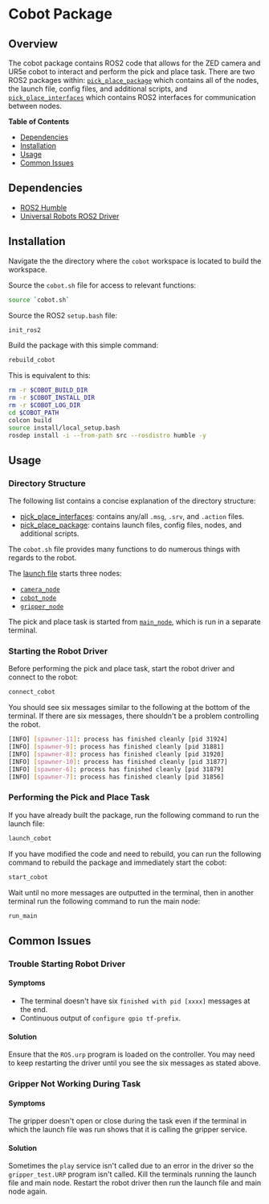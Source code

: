
<!-- TOC ignore:true -->
# Cobot Package
<!-- TOC ignore:true -->
## Overview
The cobot package contains ROS2 code that allows for the ZED camera and UR5e cobot to interact and perform the pick and place task.
There are two ROS2 packages within:
[`pick_place_package`](src/pick_place_package/README.md) which contains all of the nodes, the launch file, config files, and additional scripts, and
[`pick_place_interfaces`](src/pick_place_interfaces/README.md) which contains ROS2 interfaces for communication between nodes.

**Table of Contents**
<!-- TOC -->

* [Dependencies](#dependencies)
* [Installation](#installation)
* [Usage](#usage)
* [Common Issues](#common-issues)

<!-- /TOC -->

## Dependencies
* [ROS2 Humble](https://docs.ros.org/en/humble/Installation.html)
* [Universal Robots ROS2 Driver](https://github.com/UniversalRobots/Universal_Robots_ROS2_Driver/tree/humble#universal-robots-ros2-driver)

## Installation
<!-- Maybe add part here about cloning workspace from repo correctly so bash cobot.sh functions work correctly. -->

Navigate the the directory where the `cobot` workspace is located to build the workspace.

Source the `cobot.sh` file for access to relevant functions:
```bash
source `cobot.sh`
```

Source the ROS2 `setup.bash` file:
```bash
init_ros2
```

Build the package with this simple command:
```bash
rebuild_cobot
```

This is equivalent to this:
```bash
rm -r $COBOT_BUILD_DIR
rm -r $COBOT_INSTALL_DIR
rm -r $COBOT_LOG_DIR
cd $COBOT_PATH
colcon build
source install/local_setup.bash
rosdep install -i --from-path src --rosdistro humble -y
```

## Usage
<!-- TOC ignore:true -->
### Directory Structure
The following list contains a concise explanation of the directory structure:
* [pick_place_interfaces](src/pick_place_interfaces/README.md): contains any/all `.msg`, `.srv`, and `.action` files.
* [pick_place_package](src/pick_place_package/README.md): contains launch files, config files, nodes, and additional scripts.

The `cobot.sh` file provides many functions to do numerous things with regards to the robot.

The [launch file](src/pick_place_package/launch/pick_place_launch.py) starts three nodes:
* [`camera_node`](src/pick_place_package/pick_place_package/camera_node.py)
* [`cobot_node`](src/pick_place_package/pick_place_package/cobot_node.py)
* [`gripper_node`](src/pick_place_package/pick_place_package/gripper_node.py)

The pick and place task is started from [`main_node`](src/pick_place_package/pick_place_package/main_node.py), which is run in a separate terminal.

<!-- TOC ignore:true -->
### Starting the Robot Driver
Before performing the pick and place task, start the robot driver and connect to the robot:
```bash
connect_cobot
```

You should see six messages similar to the following at the bottom of the terminal.
If there are six messages, there shouldn't be a problem controlling the robot.
```bash
[INFO] [spawner-11]: process has finished cleanly [pid 31924]
[INFO] [spawner-9]: process has finished cleanly [pid 31881]
[INFO] [spawner-8]: process has finished cleanly [pid 31920]
[INFO] [spawner-10]: process has finished cleanly [pid 31877]
[INFO] [spawner-6]: process has finished cleanly [pid 31879]
[INFO] [spawner-7]: process has finished cleanly [pid 31856]
```

<!-- TOC ignore:true -->
### Performing the Pick and Place Task
If you have already built the package, run the following command to run the launch file:
```bash
launch_cobot
```

If you have modified the code and need to rebuild, you can run the following command to rebuild the package and immediately start the cobot:
```bash
start_cobot
```

Wait until no more messages are outputted in the terminal, then in another terminal run the following command to run the main node:
```bash
run_main
```

## Common Issues
<!-- TOC ignore:true -->
### Trouble Starting Robot Driver
#### Symptoms
* The terminal doesn't have six `finished with pid [xxxx]` messages at the end.
* Continuous output of `configure gpio tf-prefix`.

#### Solution
Ensure that the `ROS.urp` program is loaded on the controller.
You may need to keep restarting the driver until you see the six messages as stated above.

<!-- TOC ignore:true -->
### Gripper Not Working During Task
#### Symptoms
The gripper doesn't open or close during the task even if the terminal in which the launch file was run shows that it is calling the gripper service.

#### Solution
Sometimes the `play` service isn't called due to an error in the driver so the `gripper_test.URP` program isn't called.
Kill the terminals running the launch file and main node.
Restart the robot driver then run the launch file and main node again.
